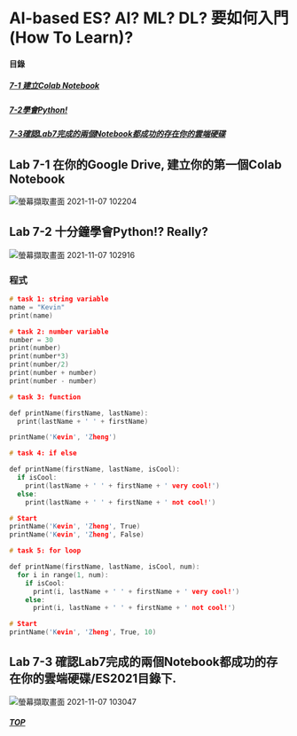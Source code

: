 # AI-based ES? AI? ML? DL? 要如何入門 (How To Learn)? 

#### 目錄
<a name="000"/>

##### [7-1 建立Colab Notebook](#001)
##### [7-2學會Python!](#002)
##### [7-3確認Lab7完成的兩個Notebook都成功的存在你的雲端硬碟](#003)

<a name="001"/>

## Lab 7-1 在你的Google Drive, 建立你的第一個Colab Notebook 

![螢幕擷取畫面 2021-11-07 102204](https://user-images.githubusercontent.com/89327102/140630170-5cdb326a-352d-4068-8806-f472f16820df.jpg)

<a name="002"/>

## Lab 7-2 十分鐘學會Python!? Really?

![螢幕擷取畫面 2021-11-07 102916](https://user-images.githubusercontent.com/89327102/140630189-8b66fca1-31e7-4336-9632-0a480894ac86.jpg)

### 程式
````C
# task 1: string variable
name = "Kevin"
print(name)

# task 2: number variable
number = 30
print(number)
print(number*3)
print(number/2)
print(number + number)
print(number - number)

# task 3: function

def printName(firstName, lastName):
  print(lastName + ' ' + firstName)

printName('Kevin', 'Zheng')

# task 4: if else

def printName(firstName, lastName, isCool):
  if isCool:
    print(lastName + ' ' + firstName + ' very cool!')
  else:
    print(lastName + ' ' + firstName + ' not cool!')

# Start
printName('Kevin', 'Zheng', True)
printName('Kevin', 'Zheng', False)

# task 5: for loop

def printName(firstName, lastName, isCool, num):
  for i in range(1, num):
    if isCool:
      print(i, lastName + ' ' + firstName + ' very cool!')
    else:
      print(i, lastName + ' ' + firstName + ' not cool!')

# Start
printName('Kevin', 'Zheng', True, 10)
````

<a name="003"/>

## Lab 7-3 確認Lab7完成的兩個Notebook都成功的存在你的雲端硬碟/ES2021目錄下.

![螢幕擷取畫面 2021-11-07 103047](https://user-images.githubusercontent.com/89327102/140630262-fa9db495-f9c5-474b-a1b5-12c55f4bb485.jpg)


##### [TOP](#000)

